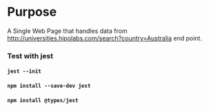# Purpose

A Single Web Page that handles data from http://universities.hipolabs.com/search?country=Australia end point.

### Test with jest

#### `jest --init`

#### `npm install --save-dev jest`

#### `npm install @types/jest`
